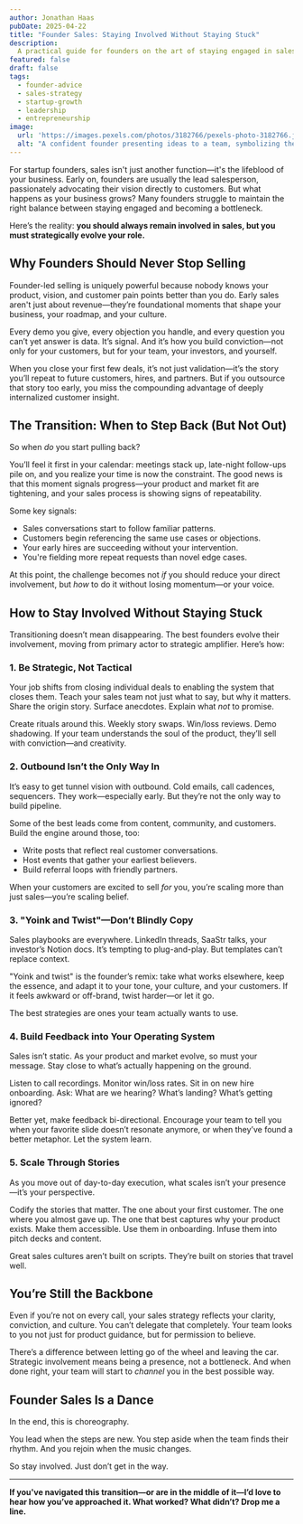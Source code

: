 ```yaml
---
author: Jonathan Haas
pubDate: 2025-04-22
title: "Founder Sales: Staying Involved Without Staying Stuck"
description:
  A practical guide for founders on the art of staying engaged in sales without becoming the bottleneck—how to keep momentum, evolve your sales approach, and sustainably scale your efforts.
featured: false
draft: false
tags:
  - founder-advice
  - sales-strategy
  - startup-growth
  - leadership
  - entrepreneurship
image:
  url: 'https://images.pexels.com/photos/3182766/pexels-photo-3182766.jpeg?auto=compress&cs=tinysrgb&w=1260&h=750&dpr=2'
  alt: "A confident founder presenting ideas to a team, symbolizing the ongoing involvement in strategic sales initiatives"
---
```


For startup founders, sales isn't just another function—it's the lifeblood of your business. Early on, founders are usually the lead salesperson, passionately advocating their vision directly to customers. But what happens as your business grows? Many founders struggle to maintain the right balance between staying engaged and becoming a bottleneck.

Here’s the reality: **you should always remain involved in sales, but you must strategically evolve your role.**

## Why Founders Should Never Stop Selling

Founder-led selling is uniquely powerful because nobody knows your product, vision, and customer pain points better than you do. Early sales aren't just about revenue—they’re foundational moments that shape your business, your roadmap, and your culture.

Every demo you give, every objection you handle, and every question you can’t yet answer is data. It’s signal. And it’s how you build conviction—not only for your customers, but for your team, your investors, and yourself.

When you close your first few deals, it’s not just validation—it’s the story you’ll repeat to future customers, hires, and partners. But if you outsource that story too early, you miss the compounding advantage of deeply internalized customer insight.

## The Transition: When to Step Back (But Not Out)

So when *do* you start pulling back?

You’ll feel it first in your calendar: meetings stack up, late-night follow-ups pile on, and you realize your time is now the constraint. The good news is that this moment signals progress—your product and market fit are tightening, and your sales process is showing signs of repeatability.

Some key signals:

- Sales conversations start to follow familiar patterns.
- Customers begin referencing the same use cases or objections.
- Your early hires are succeeding without your intervention.
- You're fielding more repeat requests than novel edge cases.

At this point, the challenge becomes not *if* you should reduce your direct involvement, but *how* to do it without losing momentum—or your voice.

## How to Stay Involved Without Staying Stuck

Transitioning doesn’t mean disappearing. The best founders evolve their involvement, moving from primary actor to strategic amplifier. Here’s how:

### 1. Be Strategic, Not Tactical

Your job shifts from closing individual deals to enabling the system that closes them. Teach your sales team not just what to say, but why it matters. Share the origin story. Surface anecdotes. Explain what *not* to promise.

Create rituals around this. Weekly story swaps. Win/loss reviews. Demo shadowing. If your team understands the soul of the product, they’ll sell with conviction—and creativity.

### 2. Outbound Isn’t the Only Way In

It’s easy to get tunnel vision with outbound. Cold emails, call cadences, sequencers. They work—especially early. But they’re not the only way to build pipeline.

Some of the best leads come from content, community, and customers. Build the engine around those, too:

- Write posts that reflect real customer conversations.
- Host events that gather your earliest believers.
- Build referral loops with friendly partners.

When your customers are excited to sell *for* you, you’re scaling more than just sales—you’re scaling belief.

### 3. "Yoink and Twist"—Don’t Blindly Copy

Sales playbooks are everywhere. LinkedIn threads, SaaStr talks, your investor’s Notion docs. It’s tempting to plug-and-play. But templates can’t replace context.

"Yoink and twist" is the founder’s remix: take what works elsewhere, keep the essence, and adapt it to your tone, your culture, and your customers. If it feels awkward or off-brand, twist harder—or let it go.

The best strategies are ones your team actually wants to use.

### 4. Build Feedback into Your Operating System

Sales isn’t static. As your product and market evolve, so must your message. Stay close to what’s actually happening on the ground.

Listen to call recordings. Monitor win/loss rates. Sit in on new hire onboarding. Ask: What are we hearing? What’s landing? What’s getting ignored?

Better yet, make feedback bi-directional. Encourage your team to tell you when your favorite slide doesn’t resonate anymore, or when they’ve found a better metaphor. Let the system learn.

### 5. Scale Through Stories

As you move out of day-to-day execution, what scales isn’t your presence—it’s your perspective.

Codify the stories that matter. The one about your first customer. The one where you almost gave up. The one that best captures why your product exists. Make them accessible. Use them in onboarding. Infuse them into pitch decks and content.

Great sales cultures aren’t built on scripts. They’re built on stories that travel well.

## You’re Still the Backbone

Even if you’re not on every call, your sales strategy reflects your clarity, conviction, and culture. You can’t delegate that completely. Your team looks to you not just for product guidance, but for permission to believe.

There’s a difference between letting go of the wheel and leaving the car. Strategic involvement means being a presence, not a bottleneck. And when done right, your team will start to *channel* you in the best possible way.

## Founder Sales Is a Dance

In the end, this is choreography.

You lead when the steps are new. You step aside when the team finds their rhythm. And you rejoin when the music changes.

So stay involved. Just don’t get in the way.

---

**If you've navigated this transition—or are in the middle of it—I’d love to hear how you’ve approached it. What worked? What didn’t? Drop me a line.**
